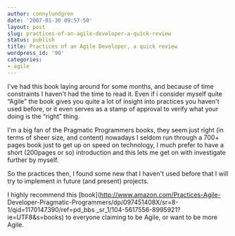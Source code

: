 ```yaml
---
author: connylundgren
date: '2007-01-30 09:57:50'
layout: post
slug: practices-of-an-agile-developer-a-quick-review
status: publish
title: Practices of an Agile Developer, a quick review
wordpress_id: '90'
categories:
- agile
---
```


I've had this book laying around for some months, and because of time
constraints I haven't had the time to read it. Even if i consider myself quite
“Agile” the book gives you quite a lot of insight into practices you haven't
used before, or it even serves as a stamp of approval to verify what your
doing is the “right” thing.

I'm a big fan of the Pragmatic Programmers books, they seem just right (in
terms of sheer size, and content) nowadays I seldom run through a 700+ pages
book just to get up on speed on technology, I much prefer to have a short
(200pages or so) introduction and this lets me get on with investigate further
by myself.

So the practices then, I found some new that I haven't used before that I will
try to implement in future (and present) projects.

I highly recommend this [book](http://www.amazon.com/Practices-Agile-
Developer-Pragmatic-Programmers/dp/097451408X/sr=8-1/qid=1170147390/ref=pd_bbs
_sr_1/104-5617556-8995921?ie=UTF8&s=books) to everyone claiming to be Agile,
or want to be more Agile.

